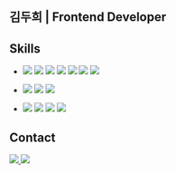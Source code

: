 ## 김두희 | Frontend Developer

## Skills  
<ul>
  <li>
    <p align="left">
      <img src="https://img.shields.io/badge/React-61DAFB?style=flat-square&logo=react&logoColor=white"/>
      <img src="https://img.shields.io/badge/Vue.js-4FC08D?style=flat-square&logo=vuedotjs&logoColor=white"/>
      <img src="https://img.shields.io/badge/Nuxt.js-00DC82?style=flat-square&logo=nuxtdotjs&logoColor=white"/>
      <img src="https://img.shields.io/badge/JavaScript-F7DF1E?style=flat-square&logo=javascript&logoColor=black"/>
      <img src="https://img.shields.io/badge/TypeScript-3178C6?style=flat-square&logo=typescript&logoColor=white"/>
      <img src="https://img.shields.io/badge/HTML5-E34F26?style=flat-square&logo=html5&logoColor=white"/>
      <img src="https://img.shields.io/badge/CSS-1572B6?style=flat-square&logo=css3&logoColor=white"/>
    </p>
  </li>
  <li>
    <p align="left">
      <img src="https://img.shields.io/badge/C%23-239120?style=flat-square&logo=c-sharp&logoColor=white"/>
      <img src="https://img.shields.io/badge/WPF-5C2D91?style=flat-square&logo=windows&logoColor=white"/>
      <img src="https://img.shields.io/badge/WinForms-0078D7?style=flat-square&logo=windows&logoColor=white"/>
    </p>
  </li>
  <li>
    <p align="left">
      <img src="https://img.shields.io/badge/Git-F05032?style=flat-square&logo=git&logoColor=white"/>
      <img src="https://img.shields.io/badge/GitHub-181717?style=flat-square&logo=github&logoColor=white"/>
      <img src="https://img.shields.io/badge/Notion-000000?style=flat-square&logo=notion&logoColor=white"/>
      <img src="https://img.shields.io/badge/Slack-4A154B?style=flat-square&logo=slack&logoColor=white"/>
    </p>
  </li>
</ul>

## Contact  

<p align="left">
  <a href="https://ddoit.hashnode.dev/" target="_blank">
    <img src="https://img.shields.io/badge/Blog-2962FF?style=flat-square&logo=hashnode&logoColor=white"/>
  </a>
  <a href="https://www.linkedin.com/in/두희-김-939061270" target="_blank">
    <img src="https://img.shields.io/badge/LinkedIn-0A66C2?style=flat-square&logo=linkedin&logoColor=white"/>
  </a>
</p>


